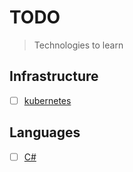 # TODO

> Technologies to learn

## Infrastructure

- [ ] [kubernetes](https://kubernetes.io)

## Languages

- [ ] [C#](https://www.microsoft.com/net/tutorials/csharp/getting-started)
